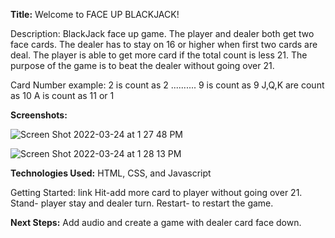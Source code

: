 **Title:** Welcome to FACE UP BLACKJACK!

Description:
BlackJack face up game. The player and dealer both get two face cards. The dealer has to stay on 16 or higher when first two cards are deal. The player is able to get more card if the total count is less 21. The purpose of the game is to beat the dealer without going over 21. 

Card Number example:
2 is count as 2
..........
9 is count as 9
J,Q,K are count as 10
A is count as 11 or 1

**Screenshots:**

![Screen Shot 2022-03-24 at 1 27 48 PM](https://user-images.githubusercontent.com/100500958/159975507-5e54cd77-99c5-4d57-a347-2a0e68c1baa3.png)

![Screen Shot 2022-03-24 at 1 28 13 PM](https://user-images.githubusercontent.com/100500958/159975574-bf231d22-6bcf-4578-926e-046361faa3c6.png)




**Technologies Used:** HTML, CSS, and Javascript

Getting Started: link
Hit-add more card to player without going over 21.
Stand- player stay and dealer turn.
Restart- to restart the game.

**Next Steps:** Add audio and create a game with dealer card face down.




